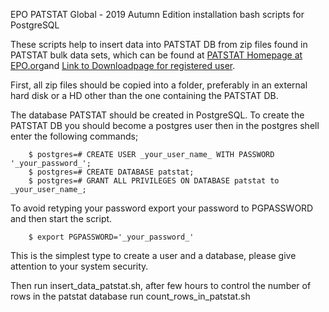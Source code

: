 EPO PATSTAT Global - 2019 Autumn Edition installation bash scripts for PostgreSQL

These scripts help to insert data into PATSTAT DB from zip files found in PATSTAT bulk data sets, which can be found at [PATSTAT Homepage at EPO.org](https://www.epo.org/searching-for-patents/business/patstat.html#tab-1)and [Link to Downloadpage for registered user](https://publication.epo.org/raw-data/product-list).

First, all zip files should be copied into a folder, preferably in an external hard disk or a HD other than the one containing the PATSTAT DB.

The database PATSTAT should be created in PostgreSQL. To create the PATSTAT DB you should become a postgres user then in the postgres shell enter the following commands;

        $ postgres=# CREATE USER _your_user_name_ WITH PASSWORD '_your_password_';        
        $ postgres=# CREATE DATABASE patstat;
        $ postgres=# GRANT ALL PRIVILEGES ON DATABASE patstat to _your_user_name_;

To avoid retyping your password export your password to PGPASSWORD and then start the script. 

        $ export PGPASSWORD='_your_password_'

This is the simplest type to create a user and a database, please give attention to your system security. 

Then run insert_data_patstat.sh, after few hours to control the number of rows in the patstat database run count_rows_in_patstat.sh
